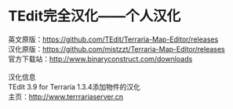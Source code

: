 TEdit完全汉化——个人汉化
=
英文原版：https://github.com/TEdit/Terraria-Map-Editor/releases<br>
汉化原版：https://github.com/mistzzt/Terraria-Map-Editor/releases<br>
官方下载站：http://www.binaryconstruct.com/downloads<br><br>
汉化信息<br>
TEdit 3.9 for Terraria 1.3.4添加物件的汉化<br>
主页：http://www.terrrariaserver.cn
